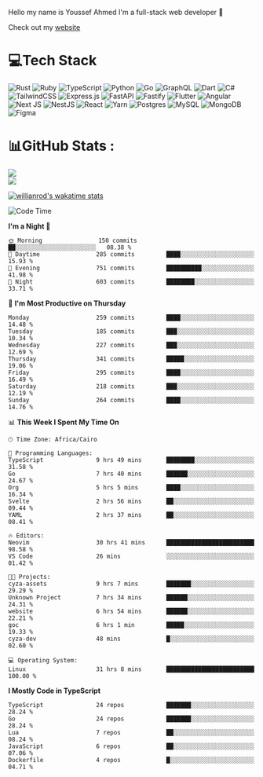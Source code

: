 Hello my name is Youssef Ahmed I'm a full-stack web developer 👋

Check out my [website](https://youssefahmed.vercel.app)
 
# 💻Tech Stack

![Rust](https://img.shields.io/badge/rust-%23000000.svg?style=for-the-badge&logo=rust&logoColor=white) ![Ruby](https://img.shields.io/badge/ruby-%23CC342D.svg?style=for-the-badge&logo=ruby&logoColor=white) ![TypeScript](https://img.shields.io/badge/typescript-%23007ACC.svg?style=for-the-badge&logo=typescript&logoColor=white) ![Python](https://img.shields.io/badge/python-3670A0?style=for-the-badge&logo=python&logoColor=ffdd54) ![Go](https://img.shields.io/badge/go-%2300ADD8.svg?style=for-the-badge&logo=go&logoColor=white) ![GraphQL](https://img.shields.io/badge/-GraphQL-E10098?style=for-the-badge&logo=graphql&logoColor=white) ![Dart](https://img.shields.io/badge/dart-%230175C2.svg?style=for-the-badge&logo=dart&logoColor=white) ![C#](https://img.shields.io/badge/c%23-%23239120.svg?style=for-the-badge&logo=c-sharp&logoColor=white) ![TailwindCSS](https://img.shields.io/badge/tailwindcss-%2338B2AC.svg?style=for-the-badge&logo=tailwind-css&logoColor=white) ![Express.js](https://img.shields.io/badge/express.js-%23404d59.svg?style=for-the-badge&logo=express&logoColor=%2361DAFB) ![FastAPI](https://img.shields.io/badge/FastAPI-005571?style=for-the-badge&logo=fastapi) ![Fastify](https://img.shields.io/badge/fastify-%23000000.svg?style=for-the-badge&logo=fastify&logoColor=white) ![Flutter](https://img.shields.io/badge/Flutter-%2302569B.svg?style=for-the-badge&logo=Flutter&logoColor=white) ![Angular](https://img.shields.io/badge/angular-%23DD0031.svg?style=for-the-badge&logo=angular&logoColor=white) ![Next JS](https://img.shields.io/badge/Next-black?style=for-the-badge&logo=next.js&logoColor=white) ![NestJS](https://img.shields.io/badge/nestjs-%23E0234E.svg?style=for-the-badge&logo=nestjs&logoColor=white) ![React](https://img.shields.io/badge/react-%2320232a.svg?style=for-the-badge&logo=react&logoColor=%2361DAFB) ![Yarn](https://img.shields.io/badge/yarn-%232C8EBB.svg?style=for-the-badge&logo=yarn&logoColor=white) ![Postgres](https://img.shields.io/badge/postgres-%23316192.svg?style=for-the-badge&logo=postgresql&logoColor=white) ![MySQL](https://img.shields.io/badge/mysql-%2300f.svg?style=for-the-badge&logo=mysql&logoColor=white) ![MongoDB](https://img.shields.io/badge/MongoDB-%234ea94b.svg?style=for-the-badge&logo=mongodb&logoColor=white)     ![Figma](https://img.shields.io/badge/figma-%23F24E1E.svg?style=for-the-badge&logo=figma&logoColor=white)

# 📊GitHub Stats :

![](https://github-readme-stats.vercel.app/api?username=joetifa2003&theme=tokyonight&hide_border=false&include_all_commits=false&count_private=false)<br/>
![](https://github-readme-streak-stats.herokuapp.com/?user=joetifa2003&theme=tokyonight&hide_border=false)<br/>

[![willianrod's wakatime stats](https://github-readme-stats.vercel.app/api/wakatime?username=joetifa2003&layout=compact)](https://github.com/anuraghazra/github-readme-stats)
<!--START_SECTION:waka-->
![Code Time](http://img.shields.io/badge/Code%20Time-3%2C124%20hrs%2051%20mins-blue)

**I'm a Night 🦉** 

```text
🌞 Morning                150 commits         ██░░░░░░░░░░░░░░░░░░░░░░░   08.38 % 
🌆 Daytime                285 commits         ████░░░░░░░░░░░░░░░░░░░░░   15.93 % 
🌃 Evening                751 commits         ██████████░░░░░░░░░░░░░░░   41.98 % 
🌙 Night                  603 commits         ████████░░░░░░░░░░░░░░░░░   33.71 % 
```
📅 **I'm Most Productive on Thursday** 

```text
Monday                   259 commits         ████░░░░░░░░░░░░░░░░░░░░░   14.48 % 
Tuesday                  185 commits         ███░░░░░░░░░░░░░░░░░░░░░░   10.34 % 
Wednesday                227 commits         ███░░░░░░░░░░░░░░░░░░░░░░   12.69 % 
Thursday                 341 commits         █████░░░░░░░░░░░░░░░░░░░░   19.06 % 
Friday                   295 commits         ████░░░░░░░░░░░░░░░░░░░░░   16.49 % 
Saturday                 218 commits         ███░░░░░░░░░░░░░░░░░░░░░░   12.19 % 
Sunday                   264 commits         ████░░░░░░░░░░░░░░░░░░░░░   14.76 % 
```


📊 **This Week I Spent My Time On** 

```text
🕑︎ Time Zone: Africa/Cairo

💬 Programming Languages: 
TypeScript               9 hrs 49 mins       ████████░░░░░░░░░░░░░░░░░   31.58 % 
Go                       7 hrs 40 mins       ██████░░░░░░░░░░░░░░░░░░░   24.67 % 
Org                      5 hrs 5 mins        ████░░░░░░░░░░░░░░░░░░░░░   16.34 % 
Svelte                   2 hrs 56 mins       ██░░░░░░░░░░░░░░░░░░░░░░░   09.44 % 
YAML                     2 hrs 37 mins       ██░░░░░░░░░░░░░░░░░░░░░░░   08.41 % 

🔥 Editors: 
Neovim                   30 hrs 41 mins      █████████████████████████   98.58 % 
VS Code                  26 mins             ░░░░░░░░░░░░░░░░░░░░░░░░░   01.42 % 

🐱‍💻 Projects: 
cyza-assets              9 hrs 7 mins        ███████░░░░░░░░░░░░░░░░░░   29.29 % 
Unknown Project          7 hrs 34 mins       ██████░░░░░░░░░░░░░░░░░░░   24.31 % 
website                  6 hrs 54 mins       ██████░░░░░░░░░░░░░░░░░░░   22.21 % 
goc                      6 hrs 1 min         █████░░░░░░░░░░░░░░░░░░░░   19.33 % 
cyza-dev                 48 mins             █░░░░░░░░░░░░░░░░░░░░░░░░   02.60 % 

💻 Operating System: 
Linux                    31 hrs 8 mins       █████████████████████████   100.00 % 
```

**I Mostly Code in TypeScript** 

```text
TypeScript               24 repos            ███████░░░░░░░░░░░░░░░░░░   28.24 % 
Go                       24 repos            ███████░░░░░░░░░░░░░░░░░░   28.24 % 
Lua                      7 repos             ██░░░░░░░░░░░░░░░░░░░░░░░   08.24 % 
JavaScript               6 repos             ██░░░░░░░░░░░░░░░░░░░░░░░   07.06 % 
Dockerfile               4 repos             █░░░░░░░░░░░░░░░░░░░░░░░░   04.71 % 
```




<!--END_SECTION:waka-->
